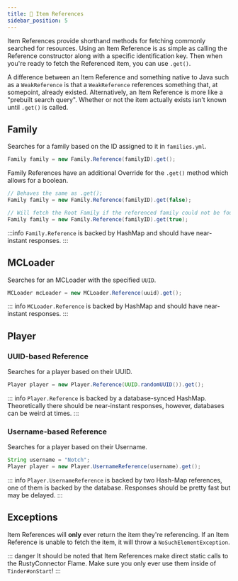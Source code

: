```yaml
---
title: 📲 Item References
sidebar_position: 5
---
```


Item References provide shorthand methods for fetching commonly searched for resources.
Using an Item Reference is as simple as calling the Reference constructor along with a specific identification key.
Then when you're ready to fetch the Referenced item, you can use `.get()`.

A difference between an Item Reference and something native to Java such as a `WeakReference` is that a `WeakReference` references something that, at somepoint, already existed.
Alternatively, an Item Reference is more like a "prebuilt search query". Whether or not the item actually exists isn't known until `.get()` is called.

## Family
Searches for a family based on the ID assigned to it in `families.yml`.

```java
Family family = new Family.Reference(familyID).get();
```

Family References have an additional Override for the `.get()` method which allows for a boolean.
```java
// Behaves the same as .get();
Family family = new Family.Reference(familyID).get(false);

// Will fetch the Root Family if the referenced family could not be found.
Family family = new Family.Reference(familyID).get(true);
```

:::info
`Family.Reference` is backed by HashMap and should have near-instant responses.
:::

## MCLoader
Searches for an MCLoader with the specified `UUID`.
```java
MCLoader mcLoader = new MCLoader.Reference(uuid).get();
```

::: info
`MCLoader.Reference` is backed by HashMap and should have near-instant responses.
:::

## Player
### UUID-based Reference
Searches for a player based on their UUID.
```java
Player player = new Player.Reference(UUID.randomUUID()).get();
```
::: info
`Player.Reference` is backed by a database-synced HashMap. Theoretically there should be near-instant responses, however, databases can be weird at times.
:::

### Username-based Reference
Searches for a player based on their Username.
```java
String username = "Notch";
Player player = new Player.UsernameReference(username).get();
```
::: info
`Player.UsernameReference` is backed by two Hash-Map references, one of them is backed by the database. Responses should be pretty fast but may be delayed.
:::

## Exceptions
Item References will __only__ ever return the item they're referencing.
If an Item Reference is unable to fetch the item, it will throw a `NoSuchElementException`.

::: danger
It should be noted that Item References make direct static calls to the RustyConnector Flame.
Make sure you only ever use them inside of `Tinder#onStart`!
:::